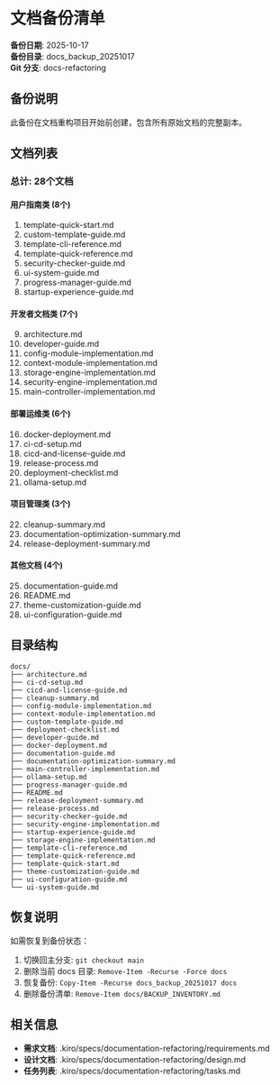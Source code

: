 # 文档备份清单

**备份日期**: 2025-10-17  
**备份目录**: docs_backup_20251017  
**Git 分支**: docs-refactoring

## 备份说明

此备份在文档重构项目开始前创建，包含所有原始文档的完整副本。

## 文档列表

### 总计: 28个文档

#### 用户指南类 (8个)
1. template-quick-start.md
2. custom-template-guide.md
3. template-cli-reference.md
4. template-quick-reference.md
5. security-checker-guide.md
6. ui-system-guide.md
7. progress-manager-guide.md
8. startup-experience-guide.md

#### 开发者文档类 (7个)
9. architecture.md
10. developer-guide.md
11. config-module-implementation.md
12. context-module-implementation.md
13. storage-engine-implementation.md
14. security-engine-implementation.md
15. main-controller-implementation.md

#### 部署运维类 (6个)
16. docker-deployment.md
17. ci-cd-setup.md
18. cicd-and-license-guide.md
19. release-process.md
20. deployment-checklist.md
21. ollama-setup.md

#### 项目管理类 (3个)
22. cleanup-summary.md
23. documentation-optimization-summary.md
24. release-deployment-summary.md

#### 其他文档 (4个)
25. documentation-guide.md
26. README.md
27. theme-customization-guide.md
28. ui-configuration-guide.md

## 目录结构

```
docs/
├── architecture.md
├── ci-cd-setup.md
├── cicd-and-license-guide.md
├── cleanup-summary.md
├── config-module-implementation.md
├── context-module-implementation.md
├── custom-template-guide.md
├── deployment-checklist.md
├── developer-guide.md
├── docker-deployment.md
├── documentation-guide.md
├── documentation-optimization-summary.md
├── main-controller-implementation.md
├── ollama-setup.md
├── progress-manager-guide.md
├── README.md
├── release-deployment-summary.md
├── release-process.md
├── security-checker-guide.md
├── security-engine-implementation.md
├── startup-experience-guide.md
├── storage-engine-implementation.md
├── template-cli-reference.md
├── template-quick-reference.md
├── template-quick-start.md
├── theme-customization-guide.md
├── ui-configuration-guide.md
└── ui-system-guide.md
```

## 恢复说明

如需恢复到备份状态：

1. 切换回主分支: `git checkout main`
2. 删除当前 docs 目录: `Remove-Item -Recurse -Force docs`
3. 恢复备份: `Copy-Item -Recurse docs_backup_20251017 docs`
4. 删除备份清单: `Remove-Item docs/BACKUP_INVENTORY.md`

## 相关信息

- **需求文档**: .kiro/specs/documentation-refactoring/requirements.md
- **设计文档**: .kiro/specs/documentation-refactoring/design.md
- **任务列表**: .kiro/specs/documentation-refactoring/tasks.md
